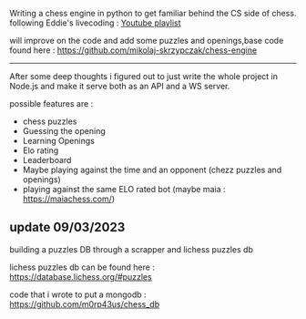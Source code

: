 Writing a chess engine in python to get familiar behind the CS side of chess.
following Eddie's livecoding : [Youtube playlist](https://www.youtube.com/playlist?list=PLBwF487qi8MGU81nDGaeNE1EnNEPYWKY_)

will improve on the code and add some puzzles and openings,base code found here : https://github.com/mikolaj-skrzypczak/chess-engine

---------------------------------------------------------------------------------------------------------------------------------

After some deep thoughts i figured out to just write the whole project in Node.js and make it serve both as an API and a WS server.

possible features are :

- chess puzzles
- Guessing the opening
- Learning Openings
- Elo rating
- Leaderboard
- Maybe playing against the time and an opponent (chezz puzzles and openings)
- playing against the same ELO rated bot (maybe maia : https://maiachess.com/)

## update 09/03/2023

building a puzzles DB through a scrapper and lichess puzzles db 

lichess puzzles db can be found here : https://database.lichess.org/#puzzles

code that i wrote to put a mongodb : https://github.com/m0rp43us/chess_db

